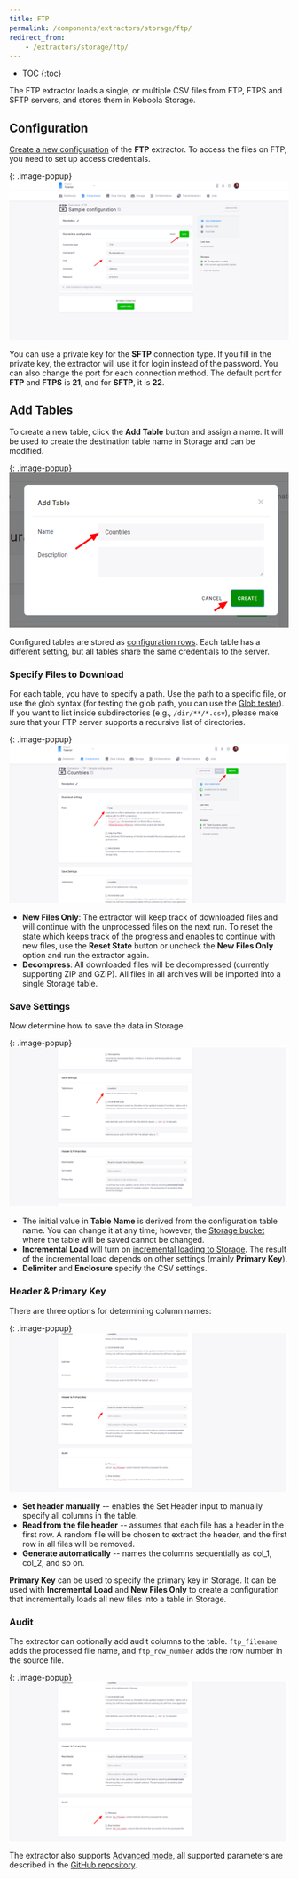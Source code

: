 ```yaml
---
title: FTP 
permalink: /components/extractors/storage/ftp/
redirect_from:
    - /extractors/storage/ftp/
---
```


* TOC
{:toc}

The FTP extractor loads a single, or multiple CSV files from FTP, FTPS and SFTP servers, and stores them in Keboola Storage.

## Configuration
[Create a new configuration](/components/#creating-component-configuration) of the **FTP** extractor.
To access the files on FTP, you need to set up access credentials.

{: .image-popup}
![Screenshot - FTP extractor server configuration](/components/extractors/storage/ftp/ftp-1.png)

You can use a private key for the **SFTP** connection type. If you fill in the private key,
the extractor will use it for login instead of the password. You can also change
the port for each connection method. The default port for **FTP** and **FTPS** is **21**, and for **SFTP**, it is **22**.

## Add Tables
To create a new table, click the **Add Table** button and assign a name. It will
be used to create the destination table name in Storage and can be modified.

{: .image-popup}
![Screenshot - FTP extractor create table](/components/extractors/storage/ftp/ftp-2.png)

Configured tables are stored as [configuration rows](/components/#configuration-rows).
Each table has a different setting, but all tables share the same credentials to the server.

### Specify Files to Download
For each table, you have to specify a path. Use the path to a specific file, or
use the glob syntax (for testing the glob path, you can use the [Glob tester](https://www.digitalocean.com/community/tools/glob)).
If you want to list inside subdirectories (e.g., `/dir/**/*.csv`), please make sure that your FTP server
supports a recursive list of directories.

{: .image-popup}
![Screenshot - FTP extractor download settings](/components/extractors/storage/ftp/ftp-3.png)

- **New Files Only**: The extractor will keep track of downloaded files and will continue with the unprocessed files
 on the next run. To reset the state which keeps track of the progress and enables to continue with new files, 
 use the **Reset State** button or uncheck the **New Files Only** option and run the extractor again.
 - **Decompress**: All downloaded files will be decompressed (currently supporting ZIP and GZIP). All files in all archives
 will be imported into a single Storage table.

### Save Settings
Now determine how to save the data in Storage.

{: .image-popup}
![Screenshot - FTP extractor save settings](/components/extractors/storage/ftp/ftp-4.png)

- The initial value in **Table Name** is derived from the configuration table name. You can change it at any time; however,
the [Storage bucket](/storage/buckets/) where the table will be saved cannot be changed.
- **Incremental Load** will turn on [incremental loading to Storage](/storage/tables/#incremental-loading). The result of the
incremental load depends on other settings (mainly **Primary Key**).
- **Delimiter** and **Enclosure** specify the CSV settings.

### Header & Primary Key
There are three options for determining column names:

{: .image-popup}
![Screenshot - FTP extractor header & primary key](/components/extractors/storage/ftp/ftp-5.png)

- **Set header manually** -- enables the Set Header input to manually specify all columns in the table.
- **Read from the file header** -- assumes that each file has a header in the first row. A random file will be chosen to extract the header, and the first row in all files will be removed.
- **Generate automatically** -- names the columns sequentially as col_1, col_2, and so on.

**Primary Key** can be used to specify the primary key in Storage. It can be used with **Incremental Load**
and **New Files Only** to create a configuration that incrementally loads all new files into a table in Storage.

### Audit
The extractor can optionally add audit columns to the table. `ftp_filename` adds the processed file name, and `ftp_row_number`
adds the row number in the source file.

{: .image-popup}
![Screenshot - FTP extractor audit](/components/extractors/storage/ftp/ftp-6.png)

The extractor also supports [Advanced mode](/components/#advanced-mode), all supported
parameters are described in the [GitHub repository](https://github.com/keboola/ex-ftp).

